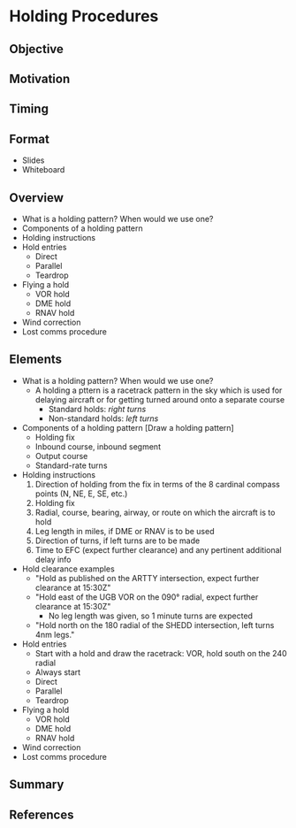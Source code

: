 # Holding Procedures

## Objective

## Motivation

## Timing

## Format

- Slides
- Whiteboard

## Overview

- What is a holding pattern? When would we use one?
- Components of a holding pattern
- Holding instructions
- Hold entries
  - Direct
  - Parallel
  - Teardrop
- Flying a hold
  - VOR hold
  - DME hold
  - RNAV hold
- Wind correction
- Lost comms procedure

## Elements

- What is a holding pattern? When would we use one?
  - A holding a pttern is a racetrack pattern in the sky which is used for delaying aircraft or for getting turned around onto a separate course
    - Standard holds: _right turns_
    - Non-standard holds: _left turns_
- Components of a holding pattern [Draw a holding pattern]
  - Holding fix
  - Inbound course, inbound segment
  - Output course
  - Standard-rate turns
- Holding instructions
  1. Direction of holding from the fix in terms of the 8 cardinal compass points (N, NE, E, SE, etc.)
  2. Holding fix
  3. Radial, course, bearing, airway, or route on which the aircraft is to hold
  4. Leg length in miles, if DME or RNAV is to be used
  5. Direction of turns, if left turns are to be made
  6. Time to EFC (expect further clearance) and any pertinent additional delay info
- Hold clearance examples
  - "Hold as published on the ARTTY intersection, expect further clearance at 15:30Z"
  - "Hold east of the UGB VOR on the 090&deg; radial, expect further clearance at 15:30Z"
    - No leg length was given, so 1 minute turns are expected
  - "Hold north on the 180 radial of the SHEDD intersection, left turns 4nm legs."
- Hold entries
  - Start with a hold and draw the racetrack: VOR, hold south on the 240 radial
  - Always start 
  - Direct
  - Parallel
  - Teardrop
- Flying a hold
  - VOR hold
  - DME hold
  - RNAV hold
- Wind correction
- Lost comms procedure

## Summary

## References
